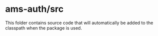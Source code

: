# ams-auth/src

This folder contains source code that will automatically be added to the classpath when
the package is used.
